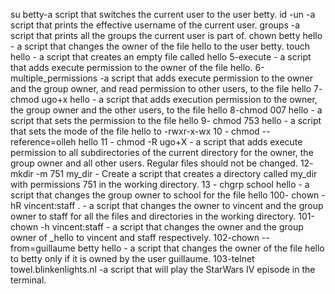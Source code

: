 su betty-a script that switches the current user to the user betty.
id -un -a script that prints the effective username of the current user.
groups -a script that prints all the groups the current user is part of.
chown betty hello - a script that changes the owner of the file hello to the user betty.
touch hello -  a script that creates an empty file called hello
5-execute - a script that adds execute permission to the owner of the file hello.
6-multiple_permissions -a script that adds execute permission to the owner and the group owner, and read permission to other users, to the file hello
7- chmod ugo+x hello - a script that adds execution permission to the owner, the group owner and the other users, to the file hello
8-chmod 007 hello - a script that sets the permission to the file hello
9- chmod 753 hello -  a script that sets the mode of the file hello to -rwxr-x-wx
10 - chmod --reference=olleh hello
11 - chmod -R ugo+X - a script that adds execute permission to all subdirectories of the current directory for the owner, the group owner and all other users. Regular files should not be changed.
12- mkdir -m 751 my_dir - Create a script that creates a directory called my_dir with permissions 751 in the working directory.
13 - chgrp school hello - a script that changes the group owner to school for the file hello
100- chown -hR vincent:staff . - a script that changes the owner to vincent and the group owner to staff for all the files and directories in the working directory.
101-chown -h vincent:staff -  a script that changes the owner and the group owner of _hello to vincent and staff respectively.
102-chown --from=guillaume betty hello - a script that changes the owner of the file hello to betty only if it is owned by the user guillaume.
103-telnet towel.blinkenlights.nl -a script that will play the StarWars IV episode in the terminal. 
